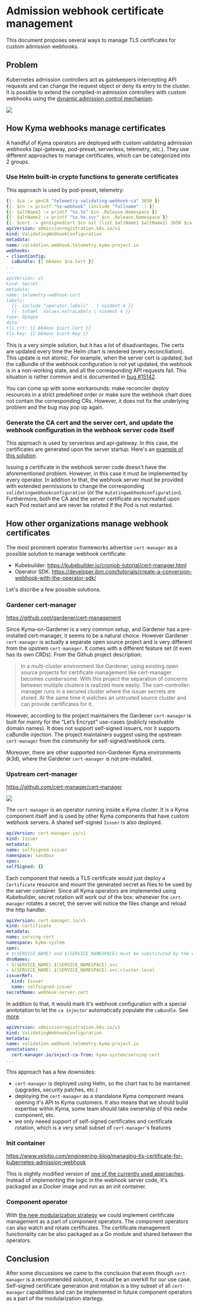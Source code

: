 # Admission webhook certificate management

This document proposes several ways to manage TLS certificates for custom admission webhooks. 

## Problem

Kubernetes admission controllers act as gatekeepers intercepting API requests and can change the request object or deny its entry to the cluster.
It is possible to extend the compiled-in admission controllers with custom webhooks using the [dynamic admission control mechanism](https://kubernetes.io/docs/reference/access-authn-authz/extensible-admission-controllers/).

<img src="assets/admission-controller-certs.drawio.svg">

## How Kyma webhooks manage certificates

A handful of Kyma operators are deployed with custom validating admission webhooks (api-gateway, pod-preset, serverless, telemetry, etc.). They use different approaches to manage certificates, which can be categorized into 2 groups.

### <a name="helm"></a>Use Helm built-in crypto functions to generate certificates

This approach is used by pod-preset, telemetry:
  ```yaml
{{- $ca := genCA "telemetry-validating-webhook-ca" 3650 }}
{{- $cn := printf "%s-webhook" (include "fullname" .) }}
{{- $altName1 := printf "%s.%s" $cn .Release.Namespace }}
{{- $altName2 := printf "%s.%s.svc" $cn .Release.Namespace }}
{{- $cert := genSignedCert $cn nil (list $altName1 $altName2) 3650 $ca }}
apiVersion: admissionregistration.k8s.io/v1
kind: ValidatingWebhookConfiguration
metadata:
  name: validation.webhook.telemetry.kyma-project.io
webhooks:
- clientConfig:
    caBundle: {{ b64enc $ca.Cert }}
...
---
apiVersion: v1
kind: Secret
metadata:
  name: telemetry-webhook-cert
  labels:
    {{- include "operator.labels" . | nindent 4 }}
    {{- toYaml .Values.extraLabels | nindent 4 }}
type: Opaque
data:
  tls.crt: {{ b64enc $cert.Cert }}
  tls.key: {{ b64enc $cert.Key }}
```

This is a very simple solution, but it has a lot of disadvantages.
The certs are updated every time the Helm chart is rendered (every reconciliation). This update is not atomic. For example, when the server cert is updated, but the caBundle of the webhook configuration is not yet updated, the webhook is in a non-working state, and all the corresponding API requests fail. This situation is rather common and is documented in [bug #15142](https://github.com/kyma-project/kyma/issues/15142). 

You can come up with some workarounds: make reconciler deploy resources in a strict predefined order or make sure the webhook chart does not contain the corresponding CRs. However, it does not fix the underlying problem and the bug may pop up again. 


### <a name="server-code"></a>Generate the CA cert and the server cert, and update the webhook configuration in the webhook server code itself

This approach is used by serverless and api-gateway. In this case, the certificates are generated upon the server startup. Here's an [example of this solution](https://github.com/kyma-project/api-gateway/blob/main/internal/webhook/certificates.go).

Issuing a certificate in the webhook server code doesn't have the aforementioned problem. However, in this case it must be implemented by every operator. In addition to that, the webhook server must be provided with extended permissions to change the corresponding `validatingwebhookconfiguration` (or the `mutatingwebhookconfiguration`). Furthermore, both the CA and the server certificate are recreated upon each Pod restart and are never be rotated if the Pod is not restarted.


## How other organizations manage webhook certificates

The most prominent operator frameworks advertise `cert-manager` as a possible solution to manage webhook certificate:

- Kubebuilder: https://kubebuilder.io/cronjob-tutorial/cert-manager.html
- Operator SDK: https://developer.ibm.com/tutorials/create-a-conversion-webhook-with-the-operator-sdk/

Let's discribe a few possible solutions.

### <a name="gardener-cert-manager"></a>Gardener cert-manager

https://github.com/gardener/cert-management

Since Kyma-on-Gardener is a very common setup, and Gardener has a pre-installed cert-manager, it seems to be a natural choice. However Gardener `cert-manager` is actually a separate open source project and is very different from the upstrem `cert-manager`. It comes with a different feature set (it even has its own CRDs). From the Github project description:

>In a multi-cluster environment like Gardener, using existing open source projects for certificate management like cert-manager becomes cumbersome. With this project the separation of concerns between multiple clusters is realized more easily. The cert-controller-manager runs in a secured cluster where the issuer secrets are stored. At the same time it watches an untrusted source cluster and can provide certificates for it.

However, according to the project maintainers the Gardener `cert-manager` is built for mainly for the “Let’s Encrypt” use-cases (publicly resolvable domain names). It does not support self-signed issuers, nor it supports caBundle injection. The project maintainers suggest using the upstream `cert-manager` from the community for self-signed/webhook certs.

Moreover, there are other supported non-Gardener Kyma environments (k3d), where the Gardener `cert-manager` is not pre-installed. 
### <a name="upstream-cert-manager"></a>Upstream cert-manager

https://github.com/cert-manager/cert-manager

<img src="assets/admission-controller-certs-with-cert-manager.drawio.svg">

The `cert-manager` is an operator running inside a Kyma cluster. It is a Kyma component itself and is used by other Kyma components that have custom webhook servers. A shared self-signed `Issuer` is also deployed.
  ```yaml
apiVersion: cert-manager.io/v1
kind: Issuer
metadata:
  name: selfsigned-issuer
  namespace: sandbox
spec:
  selfSigned: {}
```

Each component that needs a TLS certificate would just deploy a `Certificate` resource and mount the generated secret as files to be used by the server container. Since all Kyma operators are implemented using Kubebuilder, secret rotation will work out of the box: whenever the `cert-manager` rotates a secret, the server will notice the files change and reload the http handler. 
  ```yaml
apiVersion: cert-manager.io/v1
kind: Certificate
metadata:
  name: serving-cert
  namespace: kyma-system
spec:
  # $(SERVICE_NAME) and $(SERVICE_NAMESPACE) must be substituted by the webhook service/namespace
  dnsNames:
  - $(SERVICE_NAME).$(SERVICE_NAMESPACE).svc
  - $(SERVICE_NAME).$(SERVICE_NAMESPACE).svc.cluster.local
  issuerRef:
    kind: Issuer
    name: selfsigned-issuer
  secretName: webhook-server-cert
```

In addition to that, it would mark it's webhook configuration with a special anntotation to let the `ca injector` automatically populate the `caBundle`. See [more](https://cert-manager.io/docs/concepts/ca-injector/).

  ```yaml
apiVersion: admissionregistration.k8s.io/v1
kind: ValidatingWebhookConfiguration
metadata:
  name: validation.webhook.telemetry.kyma-project.io
  annotations:
    cert-manager.io/inject-ca-from: kyma-system/serving-cert
...  
```

This approach has a few downsides:
* `cert-manager` is deployed using Helm, so the chart has to be maintained (upgrades, security patches, etc.)
* deploying the `cert-manager` as a standalone Kyma component means opening it's API to Kyma customers. It also means that we should build expertise within Kyma, some team should take ownership of this nedw component, etc.
* we only neeed support of self-signed certificates and certificate rotation, which is a very small subset of `cert-manager`'s features

### <a name="init-container"></a>Init container

https://www.velotio.com/engineering-blog/managing-tls-certificate-for-kubernetes-admission-webhook

This is slightly modified version of [one of the currently used approaches](#a-nameserver-codeagenerate-the-ca-cert-and-the-server-cert-and-update-the-webhook-configuration-in-the-webhook-server-code-itself). Instead of implementing the logic in the webhook server code, it's packaged as a Docker image and run as an init container.

### <a name="component-operator"></a>Component operator

With [the new modularization strategy](https://github.com/kyma-project/community/tree/main/concepts/modularization) we could implement certificate management as a part of component operators. The component operators can also watch and rotate certificates.
The certificate management functionality can be also packaged as a Go module and shared between the operators.

## Conclusion

After some discussions we came to the conclsuion that even though `cert-manager` is a recommended solution, it would be an overkill for our use case. Self-signed certificate generation and rotation is a tiny subset of all `cert-manager` capabilities and can be implemented in future component operators as a part of the modularization startegy.
